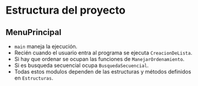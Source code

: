 # Estructura del proyecto

## MenuPrincipal

* ```main``` maneja la ejecución.
* Recién cuando el usuario entra al programa se ejecuta ```CreacionDeLista```.
* Si hay que ordenar se ocupan las funciones de ```ManejarOrdenamiento```.
* Si es busqueda secuencial ocupa ```BusquedaSecuencial```.
* Todas estos modulos dependen de las estructuras y métodos definidos en ```Estructuras```.